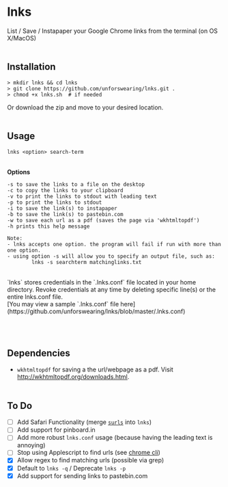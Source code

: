 # lnks
List / Save / Instapaper your Google Chrome links from the terminal (on OS X/MacOS)
<br><br>

## Installation

```
> mkdir lnks && cd lnks
> git clone https://github.com/unforswearing/lnks.git .
> chmod +x lnks.sh	# if needed
```

Or download the zip and move to your desired location.
<br><br>

## Usage

`lnks <option> search-term`
<br><br>

**Options**

	-s to save the links to a file on the desktop
	-c to copy the links to your clipboard
	-v to print the links to stdout with leading text
	-p to print the links to stdout
	-i to save the link(s) to instapaper
	-b to save the link(s) to pastebin.com
	-w to save each url as a pdf (saves the page via 'wkhtmltopdf')
	-h prints this help message

	Note:
	- lnks accepts one option. the program will fail if run with more than one option.
	- using option -s will allow you to specify an output file, such as:
			lnks -s searchterm matchinglinks.txt

<br>
`lnks` stores credentials in the `.lnks.conf` file located in your home directory. Revoke credentials at any time by deleting specific line(s) or the entire lnks.conf file.
<br>
[You may view a sample `.lnks.conf` file here](https://github.com/unforswearing/lnks/blob/master/.lnks.conf)

<br><br>

## Dependencies
- `wkhtmltopdf` for saving a the url/webpage as a pdf. Visit http://wkhtmltopdf.org/downloads.html.
<br><br>

## To Do

- [ ] Add Safari Functionality (merge [`surls`](https://github.com/unforswearing/surls) into `lnks`)
- [ ] Add support for pinboard.in
- [ ] Add more robust `lnks.conf` usage
(because having the leading text is annoying)
- [ ] Stop using Applescript to find urls (see [chrome cli](https://github.com/prasmussen/chrome-cli))
- [x] Allow regex to find matching urls (possible via grep)
- [x] Default to `lnks -q` / Deprecate `lnks -p`
- [x] Add support for sending links to pastebin.com
